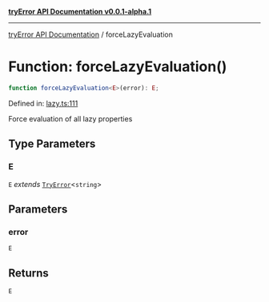 [**tryError API Documentation v0.0.1-alpha.1**](../index.md)

---

[tryError API Documentation](../index.md) / forceLazyEvaluation

# Function: forceLazyEvaluation()

```ts
function forceLazyEvaluation<E>(error): E;
```

Defined in: [lazy.ts:111](https://github.com/oconnorjohnson/try-error/blob/e3ae0308069a4fba073f4543d527ad76373db795/src/lazy.ts#L111)

Force evaluation of all lazy properties

## Type Parameters

### E

`E` _extends_ [`TryError`](../interfaces/TryError.md)\<`string`\>

## Parameters

### error

`E`

## Returns

`E`
